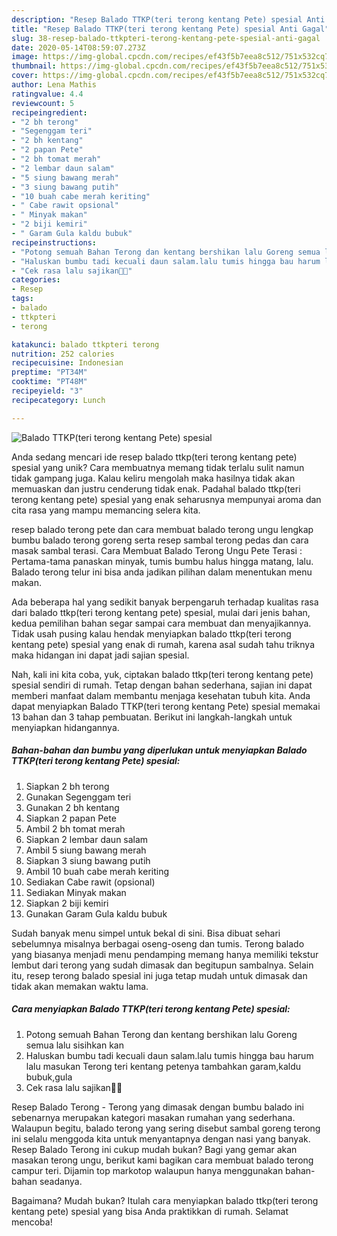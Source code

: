 ```yaml
---
description: "Resep Balado TTKP(teri terong kentang Pete) spesial Anti Gagal"
title: "Resep Balado TTKP(teri terong kentang Pete) spesial Anti Gagal"
slug: 38-resep-balado-ttkpteri-terong-kentang-pete-spesial-anti-gagal
date: 2020-05-14T08:59:07.273Z
image: https://img-global.cpcdn.com/recipes/ef43f5b7eea8c512/751x532cq70/balado-ttkpteri-terong-kentang-pete-spesial-foto-resep-utama.jpg
thumbnail: https://img-global.cpcdn.com/recipes/ef43f5b7eea8c512/751x532cq70/balado-ttkpteri-terong-kentang-pete-spesial-foto-resep-utama.jpg
cover: https://img-global.cpcdn.com/recipes/ef43f5b7eea8c512/751x532cq70/balado-ttkpteri-terong-kentang-pete-spesial-foto-resep-utama.jpg
author: Lena Mathis
ratingvalue: 4.4
reviewcount: 5
recipeingredient:
- "2 bh terong"
- "Segenggam teri"
- "2 bh kentang"
- "2 papan Pete"
- "2 bh tomat merah"
- "2 lembar daun salam"
- "5 siung bawang merah"
- "3 siung bawang putih"
- "10 buah cabe merah keriting"
- " Cabe rawit opsional"
- " Minyak makan"
- "2 biji kemiri"
- " Garam Gula kaldu bubuk"
recipeinstructions:
- "Potong semuah Bahan Terong dan kentang bershikan lalu Goreng semua lalu sisihkan kan"
- "Haluskan bumbu tadi kecuali daun salam.lalu tumis hingga bau harum lalu masukan Terong teri kentang petenya tambahkan garam,kaldu bubuk,gula"
- "Cek rasa lalu sajikan🤤🤭"
categories:
- Resep
tags:
- balado
- ttkpteri
- terong

katakunci: balado ttkpteri terong 
nutrition: 252 calories
recipecuisine: Indonesian
preptime: "PT34M"
cooktime: "PT48M"
recipeyield: "3"
recipecategory: Lunch

---
```



![Balado TTKP(teri terong kentang Pete) spesial](https://img-global.cpcdn.com/recipes/ef43f5b7eea8c512/751x532cq70/balado-ttkpteri-terong-kentang-pete-spesial-foto-resep-utama.jpg)

Anda sedang mencari ide resep balado ttkp(teri terong kentang pete) spesial yang unik? Cara membuatnya memang tidak terlalu sulit namun tidak gampang juga. Kalau keliru mengolah maka hasilnya tidak akan memuaskan dan justru cenderung tidak enak. Padahal balado ttkp(teri terong kentang pete) spesial yang enak seharusnya mempunyai aroma dan cita rasa yang mampu memancing selera kita.

resep balado terong pete dan cara membuat balado terong ungu lengkap bumbu balado terong goreng serta resep sambal terong pedas dan cara masak sambal terasi. Cara Membuat Balado Terong Ungu Pete Terasi : Pertama-tama panaskan minyak, tumis bumbu halus hingga matang, lalu. Balado terong telur ini bisa anda jadikan pilihan dalam menentukan menu makan.

Ada beberapa hal yang sedikit banyak berpengaruh terhadap kualitas rasa dari balado ttkp(teri terong kentang pete) spesial, mulai dari jenis bahan, kedua pemilihan bahan segar sampai cara membuat dan menyajikannya. Tidak usah pusing kalau hendak menyiapkan balado ttkp(teri terong kentang pete) spesial yang enak di rumah, karena asal sudah tahu triknya maka hidangan ini dapat jadi sajian spesial.


Nah, kali ini kita coba, yuk, ciptakan balado ttkp(teri terong kentang pete) spesial sendiri di rumah. Tetap dengan bahan sederhana, sajian ini dapat memberi manfaat dalam membantu menjaga kesehatan tubuh kita. Anda dapat menyiapkan Balado TTKP(teri terong kentang Pete) spesial memakai 13 bahan dan 3 tahap pembuatan. Berikut ini langkah-langkah untuk menyiapkan hidangannya.

<!--inarticleads1-->

##### Bahan-bahan dan bumbu yang diperlukan untuk menyiapkan Balado TTKP(teri terong kentang Pete) spesial:

1. Siapkan 2 bh terong
1. Gunakan Segenggam teri
1. Gunakan 2 bh kentang
1. Siapkan 2 papan Pete
1. Ambil 2 bh tomat merah
1. Siapkan 2 lembar daun salam
1. Ambil 5 siung bawang merah
1. Siapkan 3 siung bawang putih
1. Ambil 10 buah cabe merah keriting
1. Sediakan  Cabe rawit (opsional)
1. Sediakan  Minyak makan
1. Siapkan 2 biji kemiri
1. Gunakan  Garam Gula kaldu bubuk


Sudah banyak menu simpel untuk bekal di sini. Bisa dibuat sehari sebelumnya misalnya berbagai oseng-oseng dan tumis. Terong balado yang biasanya menjadi menu pendamping memang hanya memiliki tekstur lembut dari terong yang sudah dimasak dan begitupun sambalnya. Selain itu, resep terong balado spesial ini juga tetap mudah untuk dimasak dan tidak akan memakan waktu lama. 

<!--inarticleads2-->

##### Cara menyiapkan Balado TTKP(teri terong kentang Pete) spesial:

1. Potong semuah Bahan Terong dan kentang bershikan lalu Goreng semua lalu sisihkan kan
1. Haluskan bumbu tadi kecuali daun salam.lalu tumis hingga bau harum lalu masukan Terong teri kentang petenya tambahkan garam,kaldu bubuk,gula
1. Cek rasa lalu sajikan🤤🤭


Resep Balado Terong - Terong yang dimasak dengan bumbu balado ini sebenarnya merupakan kategori masakan rumahan yang sederhana. Walaupun begitu, balado terong yang sering disebut sambal goreng terong ini selalu menggoda kita untuk menyantapnya dengan nasi yang banyak. Resep Balado Terong ini cukup mudah bukan? Bagi yang gemar akan masakan terong ungu, berikut kami bagikan cara membuat balado terong campur teri. Dijamin top markotop walaupun hanya menggunakan bahan-bahan seadanya. 

Bagaimana? Mudah bukan? Itulah cara menyiapkan balado ttkp(teri terong kentang pete) spesial yang bisa Anda praktikkan di rumah. Selamat mencoba!
